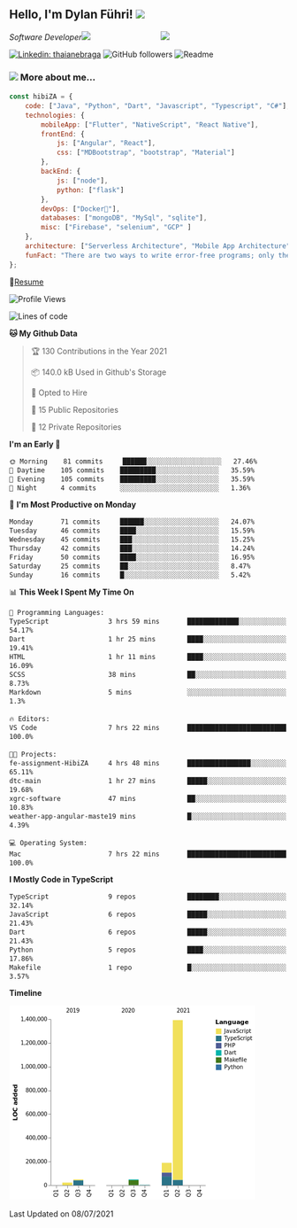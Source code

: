 <h2>Hello, I'm Dylan Führi! <img src="https://media.giphy.com/media/12oufCB0MyZ1Go/giphy.gif" width="50"></h2>
<img align='right' src="https://media.giphy.com/media/836HiJc7pgzy8iNXCn/giphy.gif" width="230">
<p><em>Software Developer</a><img src="https://media.giphy.com/media/WUlplcMpOCEmTGBtBW/giphy.gif" width="30"> 
</em></p>

[![Linkedin: thaianebraga](https://img.shields.io/badge/-Dylan-blue?style=flat-square&logo=Linkedin&logoColor=white&link=https://www.linkedin.com/in/dylan-fuhri/)](https://www.linkedin.com/in/dylan-fuhri/)
![GitHub followers](https://img.shields.io/github/followers/HibiZA?style=social)
![Readme](https://github.com/HibiZA/HibiZA/workflows/Readme/badge.svg)

### <img src="https://media.giphy.com/media/VgCDAzcKvsR6OM0uWg/giphy.gif" width="50"> More about me...  

```javascript
const hibiZA = {
    code: ["Java", "Python", "Dart", "Javascript", "Typescript", "C#"],
    technologies: {
        mobileApp: ["Flutter", "NativeScript", "React Native"],
        frontEnd: {
            js: ["Angular", "React"],
            css: ["MDBootstrap", "bootstrap", "Material"]
        },
        backEnd: {
            js: ["node"],
            python: ["flask"]
        },
        devOps: ["Docker🐳"],
        databases: ["mongoDB", "MySql", "sqlite"],
        misc: ["Firebase", "selenium", "GCP" ]
    },
    architecture: ["Serverless Architecture", "Mobile App Architecture"],
    funFact: "There are two ways to write error-free programs; only the third one works"
};
```
📝[Resume](https://drive.google.com/file/d/1RjxKCcvUeoyYgnL_eCwQ9zay77Ayr0Xu/view?usp=sharing)
<!--START_SECTION:waka-->
![Profile Views](http://img.shields.io/badge/Profile%20Views-0-blue)

![Lines of code](https://img.shields.io/badge/From%20Hello%20World%20I%27ve%20Written-1.7%20million%20lines%20of%20code-blue)

**🐱 My Github Data** 

> 🏆 130 Contributions in the Year 2021
 > 
> 📦 140.0 kB Used in Github's Storage 
 > 
> 💼 Opted to Hire
 > 
> 📜 15 Public Repositories 
 > 
> 🔑 12 Private Repositories  
 > 
**I'm an Early 🐤** 

```text
🌞 Morning    81 commits     ██████░░░░░░░░░░░░░░░░░░░   27.46% 
🌆 Daytime    105 commits    █████████░░░░░░░░░░░░░░░░   35.59% 
🌃 Evening    105 commits    █████████░░░░░░░░░░░░░░░░   35.59% 
🌙 Night      4 commits      ░░░░░░░░░░░░░░░░░░░░░░░░░   1.36%

```
📅 **I'm Most Productive on Monday** 

```text
Monday       71 commits     ██████░░░░░░░░░░░░░░░░░░░   24.07% 
Tuesday      46 commits     ████░░░░░░░░░░░░░░░░░░░░░   15.59% 
Wednesday    45 commits     ███░░░░░░░░░░░░░░░░░░░░░░   15.25% 
Thursday     42 commits     ███░░░░░░░░░░░░░░░░░░░░░░   14.24% 
Friday       50 commits     ████░░░░░░░░░░░░░░░░░░░░░   16.95% 
Saturday     25 commits     ██░░░░░░░░░░░░░░░░░░░░░░░   8.47% 
Sunday       16 commits     █░░░░░░░░░░░░░░░░░░░░░░░░   5.42%

```


📊 **This Week I Spent My Time On** 

```text
💬 Programming Languages: 
TypeScript               3 hrs 59 mins       █████████████░░░░░░░░░░░░   54.17% 
Dart                     1 hr 25 mins        ████░░░░░░░░░░░░░░░░░░░░░   19.41% 
HTML                     1 hr 11 mins        ████░░░░░░░░░░░░░░░░░░░░░   16.09% 
SCSS                     38 mins             ██░░░░░░░░░░░░░░░░░░░░░░░   8.73% 
Markdown                 5 mins              ░░░░░░░░░░░░░░░░░░░░░░░░░   1.3%

🔥 Editors: 
VS Code                  7 hrs 22 mins       █████████████████████████   100.0%

🐱‍💻 Projects: 
fe-assignment-HibiZA     4 hrs 48 mins       ████████████████░░░░░░░░░   65.11% 
dtc-main                 1 hr 27 mins        █████░░░░░░░░░░░░░░░░░░░░   19.68% 
xgrc-software            47 mins             ██░░░░░░░░░░░░░░░░░░░░░░░   10.83% 
weather-app-angular-maste19 mins             █░░░░░░░░░░░░░░░░░░░░░░░░   4.39%

💻 Operating System: 
Mac                      7 hrs 22 mins       █████████████████████████   100.0%

```

**I Mostly Code in TypeScript** 

```text
TypeScript               9 repos             ████████░░░░░░░░░░░░░░░░░   32.14% 
JavaScript               6 repos             █████░░░░░░░░░░░░░░░░░░░░   21.43% 
Dart                     6 repos             █████░░░░░░░░░░░░░░░░░░░░   21.43% 
Python                   5 repos             ████░░░░░░░░░░░░░░░░░░░░░   17.86% 
Makefile                 1 repo              █░░░░░░░░░░░░░░░░░░░░░░░░   3.57%

```


**Timeline**

![Chart not found](https://raw.githubusercontent.com/HibiZA/HibiZA/master/charts/bar_graph.png) 


 Last Updated on 08/07/2021
<!--END_SECTION:waka-->
